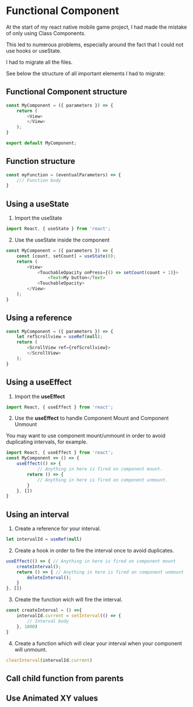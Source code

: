 # Functional Component

At the start of my react native mobile game project, I had made the mistake of only using Class Components.

This led to numerous problems, especially around the fact that I could not use hooks or useState.

I had to migrate all the files.

See below the structure of all important elements I had to migrate:

## Functional Component structure

```js
const MyComponent = ({ parameters }) => {
	return (
		<View>
		</View>
	);
}

export default MyComponent;
```

## Function structure

```js
const myFunction = (eventualParameters) => {
	/// Function body
}
```

## Using a useState

1. Import the useState

```js
import React, { useState } from 'react';

```


2. Use the useState inside the component

```js
const MyComponent = ({ parameters }) => {
    const [count, setCount] = useState(0);
	return (
		<View>
            <TouchableOpacity onPress={() => setCount(count + 1)}>
                <Text>My button</Text>
            <TouchableOpacity>
		</View>
	);
}
```

## Using a reference

```js
const MyComponent = ({ parameters }) => {
    let refScrollview = useRef(null);
	return (
		<ScrollView ref={refScrollview}>
		</ScrollView>
	);
}
```

## Using a useEffect

1. Import the **useEffect**

```js
import React, { useEffect } from 'react';

```

2. Use the **useEffect** to handle Component Mount and Component Unmount

You may want to use component mount/unmount in order to avoid duplicating intervals, for example.

```js
import React, { useEffect } from 'react';
const MyComponent => () => {
    useEffect(() => {
            // Anything in here is fired on component mount.
        return () => {
            // Anything in here is fired on component unmount.
        }
    }, [])
}
```

## Using an interval

1. Create a reference for your interval.

```js
let intervalId = useRef(null)
```

2. Create a hook in order to fire the interval once to avoid duplicates.

```js
useEffect(() => { // Anything in here is fired on component mount
    createInterval();
    return () => { // Anything in here is fired on component unmount
        deleteInterval();
    }
}, [])
```

3. Create the function wich will fire the interval.

```js
const createInterval = () =>{
    intervalId.current = setInterval(() => {
        // Interval body
    }, 1000)
}
```

4. Create a function which will clear your interval when your component will unmount.

```js
clearInterval(intervalId.current)
```

## Call child function from parents 

## Use Animated XY values

